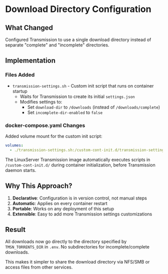 # Download Directory Configuration

## What Changed

Configured Transmission to use a single download directory instead of separate "complete" and "incomplete" directories.

## Implementation

### Files Added
- `transmission-settings.sh` - Custom init script that runs on container startup
  - Waits for Transmission to create its initial `settings.json`
  - Modifies settings to:
    - Set `download-dir` to `/downloads` (instead of `/downloads/complete`)
    - Set `incomplete-dir-enabled` to `false`

### docker-compose.yaml Changes
Added volume mount for the custom init script:
```yaml
volumes:
  - ./transmission-settings.sh:/custom-cont-init.d/transmission-settings.sh:ro
```

The LinuxServer Transmission image automatically executes scripts in `/custom-cont-init.d/` during container initialization, before Transmission daemon starts.

## Why This Approach?

1. **Declarative**: Configuration is in version control, not manual steps
2. **Automatic**: Applies on every container restart
3. **Portable**: Works on any deployment of this setup
4. **Extensible**: Easy to add more Transmission settings customizations

## Result

All downloads now go directly to the directory specified by `TMSN_TORRENTS_DIR` in `.env`. No subdirectories for incomplete/complete downloads.

This makes it simpler to share the download directory via NFS/SMB or access files from other services.
